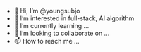 - 👋 Hi, I’m @youngsubjo
- 👀 I’m interested in full-stack, AI algorithm
- 🌱 I’m currently learning ...
- 💞️ I’m looking to collaborate on ...
- 📫 How to reach me ...

<!---
youngsubjo/youngsubjo is a ✨ special ✨ repository because its `README.md` (this file) appears on your GitHub profile.
You can click the Preview link to take a look at your changes.
--->
